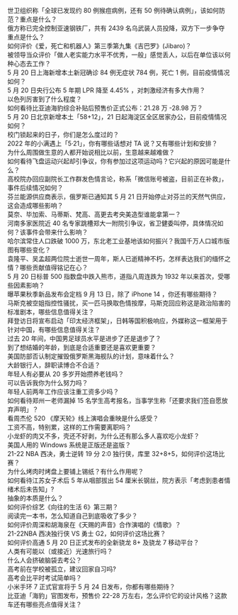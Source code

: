 世卫组织称「全球已发现约 80 例猴痘病例，还有 50 例待确认病例」，该如何防范？重点是什么？  
俄方称已完全控制亚速钢铁厂，共有 2439 名乌武装人员投降，双方下一步争夺重点是什么？  
如何评价《爱，死亡和机器人》第三季第九集《吉巴罗》(Jibaro)？  
被领导当众评价「做人老实能力水平不优秀，一般」感觉丢人，以后在单位该以何种心态去工作？  
5 月 20 日上海新增本土新冠确诊 84 例无症状 784 例，死亡 1 例，目前疫情情况如何？  
5 月 20 日央行公布 5 年期 LPR 降至 4.45% ，对刺激经济有多大作用？  
以色列厉害到了什么程度？  
如何看待比亚迪海豹综合补贴后预售价正式公布：21.28 万 -28.98 万？  
5 月 20 日北京新增本土「58+12」，21 日起海淀区全区居家办公，目前疫情情况如何？  
校门锁起来的日子，你们是怎么度过的？  
2022 年的小满遇上「5·21」，你有哪些话想对 TA 说？又有哪些计划和安排？  
为什么周围做生意的人都开始说相比以前，生意越来越难做？  
如何看待飞盘运动兴起却引争议，你有参加过这项运动吗？它兴起的原因可能是什么？  
高校院办回应副院长工作群发色情言论，称系「微信账号被盗，目前正在补救」，事件后续情况如何？  
芬兰能源供应商表示，俄罗斯已通知其 5 月 21 日开始停止对芬兰的天然气供应，这会造成哪些影响？  
莫奈、毕加索、马蒂斯、梵高、高更去考央美造型谁能拿第一？  
河南多家医院近 40 名专家跳槽郑大一附院引争议，省卫健委叫停，具体情况如何？该事件会带来什么影响？  
哈尔滨常住人口跌破 1000 万，东北老工业基地该如何振兴？我国千万人口城市版图有哪些变化？  
袁隆平、吴孟超两位院士逝世一周年，斯人已逝精神不朽，怎样表达我们的缅怀之情？哪些贡献值得铭记在心？  
5 月 20 日标普 500 指数盘中跌入熊市，道指八周连跌为 1932 年以来首次，受哪些因素影响？  
曝苹果秋季新品发布会定档 9 月 13 日，除了 iPhone 14 ，你还有哪些期待？  
马斯克被空姐指控性骚扰，买一匹马换取色情按摩，马斯克回应称这是政治陷害的标准剧本，哪些信息值得关注？  
拜登访日将宣布启动「印太经济框架」，日韩等国积极响应，外媒称这一框架用于针对中国，有哪些信息值得关注？  
过去 20 年间，中国男足球员水平是进步了还是退步了？  
到了想结婚的年龄，到底是合适重要还是喜欢更重要？  
美国防部否认制定摧毁俄罗斯黑海舰队的计划，意味着什么？  
大龄银行人，辞职读博合不合适？  
年轻人有必要从 20 多岁开始攒养老钱吗？  
可以告诉我你为什么努力吗？  
年轻人前两年工作应该注重工资多少吗？  
如何看待郑州一老师漏掉 15 名学生高考报名，当事学生称「还要求我们签自愿放弃声明」？  
看周杰伦 520 《摩天轮》线上演唱会重映是什么感受？  
工资不高，特别累，这样的工作需要离职吗？  
小龙虾的肉又不多，壳还不好剥，为什么还有那么多人喜欢吃小龙虾？  
美国人用的 Windows 系统是正版还是盗版？  
21-22 NBA 西决，勇士逆转 19 分 2:0 独行侠，库里 32+8+5，如何评价这场比赛？  
为什么烤肉时烤盘上要铺上锡纸？有什么作用呢？  
如何看待江苏女子术后 5 年从咽部拔出 54 厘米长钢丝，院方表示「考虑到患者情绪术后未告知」?  
抽象的本质是什么？  
如何评价综艺《向往的生活 6》第三期？  
阅读完一本书，怎么知道自己到底吸收了多少？  
如何评价周深和胡海泉在《天赐的声音》合作演唱的《情歌》？  
21-22NBA 西决独行侠 VS 勇士 G2，如何评价这场比赛？  
如何评价高通 5 月 20 日正式发布的全新骁龙 8+ 及骁龙 7 移动平台？  
人类有可能以（或接近）光速旅行吗？  
什么人会挤破脑袋去考公？  
高考前在学校被孤立，建议回家自习吗?  
高考会比平时考试简单吗？  
小米手环 7 正式官宣将于 5 月 24 日发布，你都有哪些期待？  
比亚迪「海豹」官图发布，预售价 22-28 万左右，怎么评价它的设计风格？这款车还有哪些亮点值得关注？  
